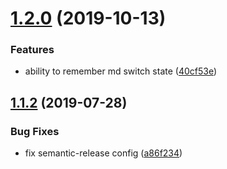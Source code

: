 # [1.2.0](https://github.com/whitewater-guide/md-editor/compare/v1.1.2...v1.2.0) (2019-10-13)


### Features

* ability to remember md switch state ([40cf53e](https://github.com/whitewater-guide/md-editor/commit/40cf53e43039f2643698e0fd0545d87b7d2e5b1f))

## [1.1.2](https://github.com/whitewater-guide/md-editor/compare/v1.1.1...v1.1.2) (2019-07-28)


### Bug Fixes

* fix semantic-release config ([a86f234](https://github.com/whitewater-guide/md-editor/commit/a86f234))
